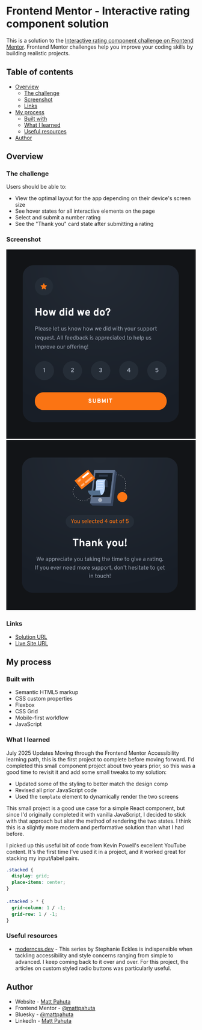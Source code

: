 # Frontend Mentor - Interactive rating component solution

This is a solution to the [Interactive rating component challenge on Frontend Mentor](https://www.frontendmentor.io/challenges/interactive-rating-component-koxpeBUmI). Frontend Mentor challenges help you improve your coding skills by building realistic projects. 

## Table of contents

- [Overview](#overview)
  - [The challenge](#the-challenge)
  - [Screenshot](#screenshot)
  - [Links](#links)
- [My process](#my-process)
  - [Built with](#built-with)
  - [What I learned](#what-i-learned)
  - [Useful resources](#useful-resources)
- [Author](#author)

## Overview

### The challenge

Users should be able to:

- View the optimal layout for the app depending on their device's screen size
- See hover states for all interactive elements on the page
- Select and submit a number rating
- See the "Thank you" card state after submitting a rating

### Screenshot

![Rating Card](./images/project-ss-01.png)
![Confirmation Card](./images/project-ss-02.png)


### Links

- [Solution URL](https://www.frontendmentor.io/solutions/interactive-rating-component-using-css-grid-and-javascript-APQtGNXdeC)
- [Live Site URL](https://interactive-rating-component-zeta-rose.vercel.app/)

## My process

### Built with

- Semantic HTML5 markup
- CSS custom properties
- Flexbox
- CSS Grid
- Mobile-first workflow
- JavaScript

### What I learned

July 2025 Updates
Moving through the Frontend Mentor Accessibility learning path, this is the first project to complete before moving forward. I'd completed this small component project about two years prior, so this was a good time to revisit it and add some small tweaks to my solution:

- Updated some of the styling to better match the design comp
- Revised all prior JavaScript code
- Used the `template` element to dynamically render the two screens

This small project is a good use case for a simple React component, but since I'd originally completed it with vanilla JavaScript, I decided to stick with that approach but alter the method of rendering the two states. I think this is a slightly more modern and performative solution than what I had before.

I picked up this useful bit of code from Kevin Powell's excellent YouTube content. It's the first time I've used it in a project, and it worked great for stacking my input/label pairs.

```css
.stacked {
  display: grid;
  place-items: center; 
}

.stacked > * {
  grid-column: 1 / -1;
  grid-row: 1 / -1;
}
```

### Useful resources

- [moderncss.dev](https://www.moderncss.dev) - This series by Stephanie Eckles is indispensible when tackling accessibility and style concerns ranging from simple to advanced. I keep coming back to it over and over. For this project, the articles on custom styled radio buttons was particularly useful. 

## Author

- Website - [Matt Pahuta](https://www.mattpahuta.com)
- Frontend Mentor - [@mattpahuta](https://www.frontendmentor.io/profile/MattPahuta)
- Bluesky - [@mattpahuta](https://bsky.app/profile/mattpahuta.bsky.social)
- LinkedIn - [Matt Pahuta](www.linkedin.com/in/mattpahuta)


